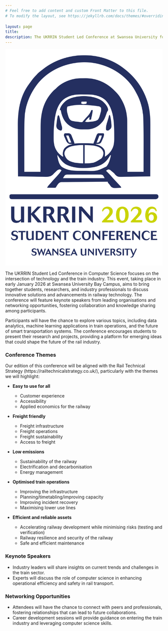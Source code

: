 ```yaml
---
# Feel free to add content and custom Front Matter to this file.
# To modify the layout, see https://jekyllrb.com/docs/themes/#overriding-theme-defaults

layout: page
title:
description: The UKRRIN Student Led Conference at Swansea University focuses on innovative solutions in railway technology, featuring keynote speakers, networking opportunities, and discussions on data analytics and smart transportation systems. Join us to explore the future of the train industry and enhance your skills.
---
```



<!-- Hide the default title with CSS -->
<style>
  h1.page-title {
    display: none;
  }
</style>

<img src="images\2026_UKRRIN_background_3.png" alt="UKRRIN Student Conference" style="max-width: 100%; height: auto;">


<p>The UKRRIN Student Led Conference in Computer Science focuses on the intersection of technology and the train industry. This event, taking place in early January 2026 at Swansea University Bay Campus, aims to bring together students, researchers, and industry professionals to discuss innovative solutions and advancements in railway technology. The conference will feature keynote speakers from leading organisations and networking opportunities, fostering collaboration and knowledge sharing among participants.</p>

<p>Participants will have the chance to explore various topics, including data analytics, machine learning applications in train operations, and the future of smart transportation systems. The conference encourages students to present their research and projects, providing a platform for emerging ideas that could shape the future of the rail industry.</p>

<h3>Conference Themes</h3>
Our edition of this conference will be aligned with the Rail Technical Strategy (https://railtechnicalstrategy.co.uk/), particularly with the themes we will highlight:

- **Easy to use for all**
  - Customer experience
  - Accessibility
  - Applied economics for the railway

- **Freight friendly**
  - Freight infrastructure
  - Freight operations
  - Freight sustainability
  - Access to freight

- **Low emissions**
  - Sustainability of the railway
  - Electrification and decarbonisation
  - Energy management

- **Optimised train operations**
  - Improving the infrastructure
  - Planning/timetabling/improving capacity
  - Improving incident recovery
  - Maximising lower use lines

- **Efficient and reliable assets**
  - Accelerating railway development while minimising risks (testing and verification)
  - Railway resilience and security of the railway
  - Safe and efficient maintenance 

<h3>Keynote Speakers</h3>
<ul>
    <li>Industry leaders will share insights on current trends and challenges in the train sector.</li>
    <li>Experts will discuss the role of computer science in enhancing operational efficiency and safety in rail transport.</li>
</ul>

<h3>Networking Opportunities</h3>
<ul>
    <li>Attendees will have the chance to connect with peers and professionals, fostering relationships that can lead to future collaborations.</li>
    <li>Career development sessions will provide guidance on entering the train industry and leveraging computer science skills.</li>
</ul>
